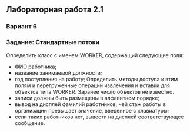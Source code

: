 ## Лабораторная работа 2.1
### Вариант 6  
### Задание: Стандартные потоки
Определить класс с именем WORKER, содержащий следующие поля:
* ФИО работника;  
* название занимаемой должности;  
* год поступления на работу;
Определить методы доступа к этим полям и перегруженные операции
извлечения и вставки для объектов типа WORKER.
Заранее число объектов не известно.
* записи должны быть размещены в алфавитном порядке;
* вывод на дисплей фамилий работников, чей стаж работы в
организации превышает значение, введенное с клавиатуры;
* если таких работников нет, вывести на дисплей соответствующее
сообщение.
